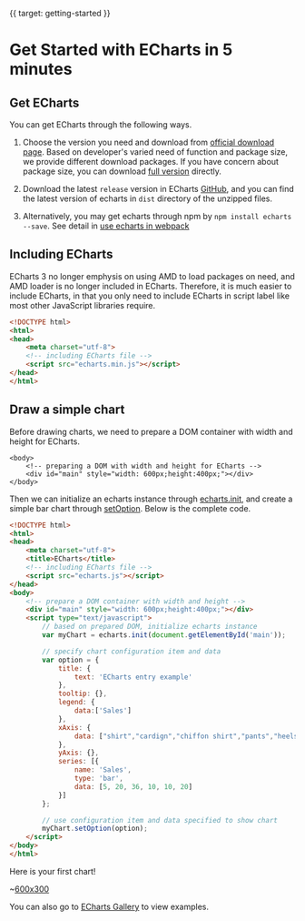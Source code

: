 {{ target: getting-started }}
# Get Started with ECharts in 5 minutes

## Get ECharts

You can get ECharts through the following ways.

1. Choose the version you need and download from [official download page](http://echarts.baidu.com/download.html). Based on developer's varied need of function and package size, we provide different download packages. If you have concern about package size, you can download [full version](http://echarts.baidu.com/dist/echarts.min.js) directly.

2. Download the latest `release` version in ECharts [GitHub](https://github.com/echarts), and you can find the latest version of echarts in `dist` directory of the unzipped files.

3. Alternatively, you may get echarts through npm by `npm install echarts --save`. See detail in [use echarts in webpack](http://echarts.baidu.com/tutorial.html#%E5%9C%A8%20webpack%20%E4%B8%AD%E4%BD%BF%E7%94%A8%20ECharts)

## Including ECharts

ECharts 3 no longer emphysis on using AMD to load packages on need, and AMD loader is no longer included in ECharts. Therefore, it is much easier to include ECharts, in that you only need to include ECharts in script label like most other JavaScript libraries require.

```html
<!DOCTYPE html>
<html>
<head>
    <meta charset="utf-8">
    <!-- including ECharts file -->
    <script src="echarts.min.js"></script>
</head>
</html>
```

## Draw a simple chart

Before drawing charts, we need to prepare a DOM container with width and height for ECharts.

```
<body>
    <!-- preparing a DOM with width and height for ECharts -->
    <div id="main" style="width: 600px;height:400px;"></div>
</body>
```

Then we can initialize an echarts instance through [echarts.init](api.html#echarts.init), and create a simple bar chart through [setOption](api.html#echartsInstance.setOption). Below is the complete code.


```html
<!DOCTYPE html>
<html>
<head>
    <meta charset="utf-8">
    <title>ECharts</title>
    <!-- including ECharts file -->
    <script src="echarts.js"></script>
</head>
<body>
    <!-- prepare a DOM container with width and height -->
    <div id="main" style="width: 600px;height:400px;"></div>
    <script type="text/javascript">
        // based on prepared DOM, initialize echarts instance
        var myChart = echarts.init(document.getElementById('main'));

        // specify chart configuration item and data
        var option = {
            title: {
                text: 'ECharts entry example'
            },
            tooltip: {},
            legend: {
                data:['Sales']
            },
            xAxis: {
                data: ["shirt","cardign","chiffon shirt","pants","heels","socks"]
            },
            yAxis: {},
            series: [{
                name: 'Sales',
                type: 'bar',
                data: [5, 20, 36, 10, 10, 20]
            }]
        };

        // use configuration item and data specified to show chart
        myChart.setOption(option);
    </script>
</body>
</html>
```

Here is your first chart!

~[600x300](${galleryViewPath}doc-example/getting-started&reset=1&edit=1)

You can also go to [ECharts Gallery](${galleryEditorPath}doc-example/getting-started) to view examples.
